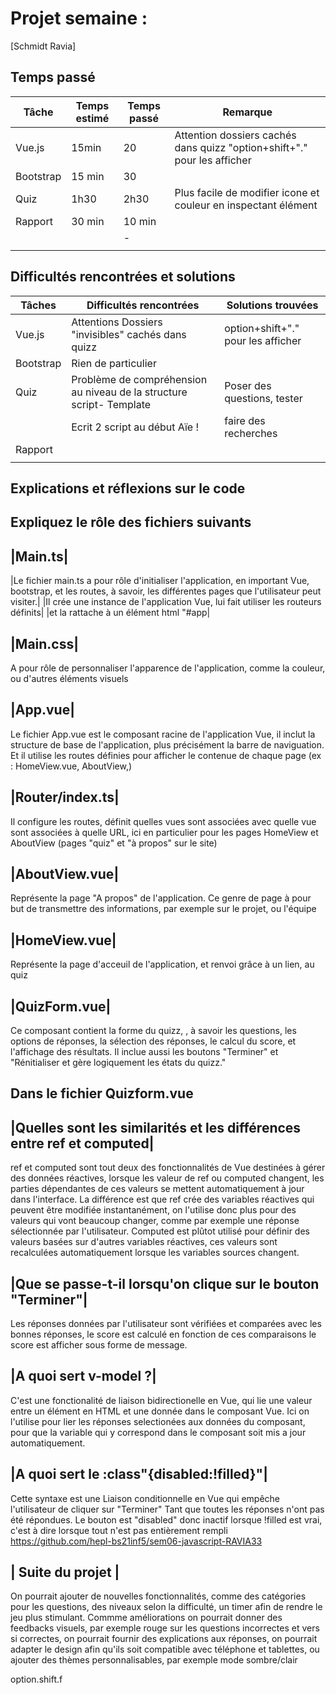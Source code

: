 # Projet semaine :

[Schmidt Ravia]

## Temps passé

| **Tâche** | **Temps estimé** | **Temps passé** | **Remarque**                                                             |
| --------- | ---------------- | --------------- | ------------------------------------------------------------------------ |
| Vue.js    | 15min            | 20              | Attention dossiers cachés dans quizz "option+shift+"." pour les afficher |
| Bootstrap | 15 min           | 30              |
| Quiz      | 1h30             | 2h30            | Plus facile de modifier icone et couleur en inspectant élément           |
| Rapport   | 30 min           | 10 min          |
|           |                  | -               |
|           |                  |                 |

## Difficultés rencontrées et solutions

| **Tâches** | **Difficultés rencontrées**                                          | **Solutions trouvées**             |
| ---------- | -------------------------------------------------------------------- | ---------------------------------- |
| Vue.js     | Attentions Dossiers "invisibles" cachés dans quizz                   | option+shift+"." pour les afficher |
| Bootstrap  | Rien de particulier                                                  |                                    |
| Quiz       | Problème de compréhension au niveau de la structure script- Template | Poser des questions, tester        |
|            | Ecrit 2 script au début Aïe !                                        | faire des recherches               |
| Rapport    |                                                                      |                                    |
|            |                                                                      |                                    |

## Explications et réflexions sur le code 

## Expliquez le rôle des fichiers suivants

## |**Main.ts**|
|Le fichier main.ts a pour rôle d'initialiser l'application, en important Vue, bootstrap, et les routes, à savoir, les différentes pages que l'utilisateur peut visiter.|
|Il crée une instance de l'application Vue, lui fait utiliser les routeurs définits|
|et la rattache à un élément html "#app|

## |**Main.css**|
A pour rôle de personnaliser l'apparence de l'application, comme la couleur,  ou d'autres éléments visuels

## |**App.vue**|
Le fichier App.vue est le composant racine de l'application Vue, il inclut la structure de base de l'application, plus précisément
la barre de naviguation. Et il utilise les routes définies pour afficher le contenue de chaque page (ex : HomeView.vue, AboutView,)
## |**Router/index.ts**|
Il configure les routes, définit quelles vues sont associées avec quelle vue sont associées à quelle URL, ici en particulier pour les pages HomeView et AboutView 
(pages "quiz" et "à propos" sur le site)

## |**AboutView.vue**|
Représente la page "A propos" de l'application. Ce genre de page à pour but de transmettre des informations, par exemple sur le projet, ou l'équipe

## |**HomeView.vue**|
Représente la page d'acceuil de l'application, et renvoi grâce à un lien, au quiz

## |**QuizForm.vue**|
Ce composant contient la forme du quizz, , à savoir les questions, les options de réponses, la sélection des réponses, le calcul du score,
et l'affichage des résultats. Il inclue aussi les boutons "Terminer" et "Rénitialiser et gère logiquement les états du quizz."

## Dans le fichier Quizform.vue

## |**Quelles sont les similarités et les différences entre ref et computed**|
ref et computed sont tout deux des fonctionnalités de Vue destinées à gérer des données réactives, lorsque les valeur de ref ou computed changent,
les parties dépendantes de ces valeurs se mettent automatiquement à jour dans l'interface. La différence est que ref crée des variables réactives 
qui peuvent être modifiée instantanément, on l'utilise donc plus pour des valeurs qui vont beaucoup changer, comme par exemple une réponse 
sélectionnée par l'utilisateur. Computed est plûtot utilisé pour définir des valeurs basées sur d'autres variables réactives, ces valeurs
sont recalculées automatiquement lorsque les variables sources changent. 

## |**Que se passe-t-il lorsqu'on clique sur le bouton "Terminer"**|
Les réponses données par l'utilisateur sont vérifiées et comparées avec les bonnes réponses, le score est calculé en fonction de ces comparaisons
le score est afficher sous forme de message. 
## |**A quoi sert v-model ?**|
C'est une fonctionalité de liaison bidirectionelle en Vue, qui lie une valeur entre un élément en HTML et une donnée dans le composant Vue. Ici 
on l'utilise pour lier les réponses selectionées aux données du composant, pour que la variable qui y correspond dans le composant soit 
mis a jour automatiquement. 

## |**A quoi sert le :class"{disabled:!filled}"**|
Cette syntaxe est une Liaison conditionnelle en Vue qui empêche  l'utilisateur de cliquer sur "Terminer" Tant que toutes les réponses n'ont pas été
répondues. Le bouton est "disabled" donc inactif lorsque !filled est vrai, c'est à dire lorsque tout n'est pas entièrement rempli
https://github.com/hepl-bs21inf5/sem06-javascript-RAVIA33

## | **Suite du projet** |
On pourrait ajouter de nouvelles fonctionnalités, comme des catégories pour les questions, des niveaux selon la difficulté, un timer afin 
de rendre le jeu plus stimulant. Commme améliorations on pourrait donner des feedbacks visuels, par exemple rouge sur les questions incorrectes
et vers si correctes, on pourrait fournir des explications aux réponses, on pourrait adapter le design afin qu'ils soit compatible avec téléphone
et tablettes, ou ajouter des thèmes personnalisables, par exemple mode sombre/clair

option.shift.f
